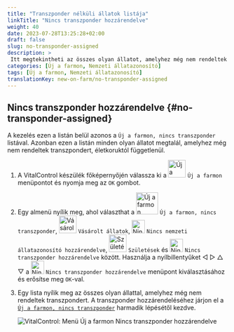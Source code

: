 ```yaml
---
title: "Transzponder nélküli állatok listája"
linkTitle: "Nincs transzponder hozzárendelve"
weight: 40
date: 2023-07-28T13:25:28+02:00
draft: false
slug: no-transponder-assigned
description: >
 Itt megtekintheti az összes olyan állatot, amelyhez még nem rendeltek transzpondert, és hozzárendelhet egy transzpondert.
categories: [Új a farmon, Nemzeti állatazonosító]
tags: [Új a farmon, Nemzeti állatazonosító]
translationKey: new-on-farm/no-transponder-assigned
---
```

## Nincs transzponder hozzárendelve {#no-transponder-assigned}
 
A kezelés ezen a listán belül azonos a `Új a farmon, nincs transzponder` listával. Azonban ezen a listán minden olyan állatot megtalál, amelyhez még nem rendeltek transzpondert, életkoruktól függetlenül.

1. A VitalControl készülék főképernyőjén válassza ki a <img src="/icons/main/new-on-farm.svg" width="40" align="bottom" alt="Új a farmon" /> `Új a farmon` menüpontot és nyomja meg az `OK` gombot.

2. Egy almenü nyílik meg, ahol választhat a <img src="/icons/registration/new-on-farm-no-transponder.svg" width="50" align="bottom" alt="Új a farmon, nincs transzponder" /> `Új a farmon, nincs transzponder`, <img src="/icons/main/new-on-farm.svg" width="40" align="bottom" alt="Vásárolt állatok" /> `Vásárolt állatok`, <img src="/icons/registration/no-eartag-number.svg" width="30" align="bottom" alt="Nincs nemzeti állatazonosító" /> `Nincs nemzeti állatazonosító hozzárendelve`, <img src="/icons/main/births.svg" width="40" align="bottom" alt="Születések" /> `Születések` és <img src="/icons/registration/no-transponder.svg" width="30" align="bottom" alt="Nincs transzponder hozzárendelve" /> `Nincs transzponder hozzárendelve` között. Használja a nyílbillentyűket ◁ ▷ △ ▽ a <img src="/icons/registration/no-transponder.svg" width="30" align="bottom" alt="Nincs transzponder hozzárendelve" /> `Nincs transzponder hozzárendelve` menüpont kiválasztásához és erősítse meg `OK`-val.

3. Egy lista nyílik meg az összes olyan állattal, amelyhez még nem rendeltek transzpondert. A transzponder hozzárendeléséhez járjon el a [`Új a farmon, nincs transzponder`](../new-no-transponder/#new-on-farm-no-transponder) harmadik lépésétől kezdve.

    ![VitalControl: Menü Új a farmon Nincs transzponder hozzárendelve](../images/notransponder2.png "Nincs transzponder hozzárendelve")


